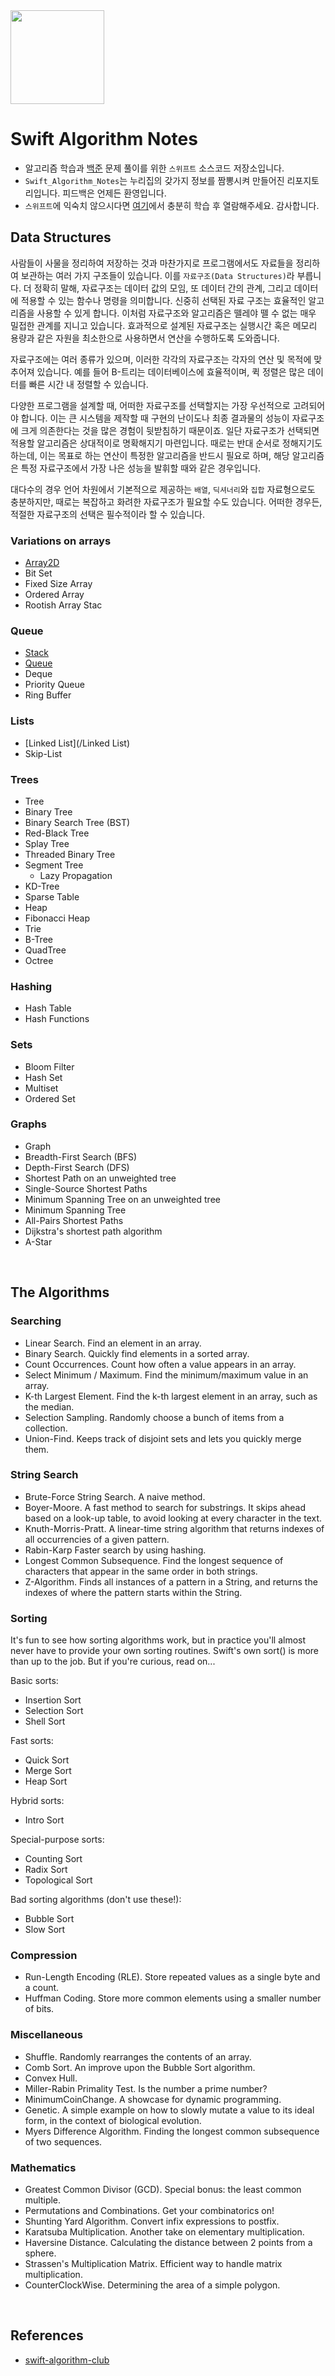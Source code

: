 <img src="https://user-images.githubusercontent.com/21079970/204135410-02c4cb43-0856-46bd-b216-0516a35ec34d.png" align="center" width="150" height="150">

# Swift Algorithm Notes
* 알고리즘 학습과 [백준](https://www.acmicpc.net) 문제 풀이를 위한 `스위프트` 소스코드 저장소입니다.
* `Swift_Algorithm_Notes`는 누리집의 갖가지 정보를 짬뽕시켜 만들어진 리포지토리입니다. 피드백은 언제든 환영입니다.
* `스위프트`에 익숙치 않으시다면 [여기](https://www.swift.org)에서 충분히 학습 후 열람해주세요. 감사합니다.

## Data Structures
사람들이 사물을 정리하여 저장하는 것과 마찬가지로 프로그램에서도 자료들을 정리하여 보관하는 여러 가지 구조들이 있습니다. 이를 `자료구조(Data Structures)`라 부릅니다. 더 정확히 말해, 자료구조는 데이터 값의 모임, 또 데이터 간의 관계, 그리고 데이터에 적용할 수 있는 함수나 명령을 의미합니다. 신중히 선택된 자료 구조는 효율적인 알고리즘을 사용할 수 있게 합니다. 이처럼 자료구조와 알고리즘은 뗄레야 뗄 수 없는 매우 밀접한 관계를 지니고 있습니다. 효과적으로 설계된 자료구조는 실행시간 혹은 메모리 용량과 같은 자원을 최소한으로 사용하면서 연산을 수행하도록 도와줍니다.

자료구조에는 여러 종류가 있으며, 이러한 각각의 자료구조는 각자의 연산 및 목적에 맞추어져 있습니다. 예를 들어 B-트리는 데이터베이스에 효율적이며, 퀵 정렬은 많은 데이터를 빠른 시간 내 정렬할 수 있습니다. 

다양한 프로그램을 설계할 때, 어떠한 자료구조를 선택할지는 가장 우선적으로 고려되어야 합니다. 이는 큰 시스템을 제작할 때 구현의 난이도나 최종 결과물의 성능이 자료구조에 크게 의존한다는 것을 많은 경험이 뒷받침하기 때문이죠. 일단 자료구조가 선택되면 적용할 알고리즘은 상대적이로 명확해지기 마련입니다. 때로는 반대 순서로 정해지기도 하는데, 이는 목표로 하는 연산이 특정한 알고리즘을 반드시 필요로 하며, 해당 알고리즘은 특정 자료구조에서 가장 나은 성능을 발휘할 때와 같은 경우입니다. 

대다수의 경우 언어 차원에서 기본적으로 제공하는 `배열`, `딕셔너리`와 `집합` 자료형으로도 충분하지만, 때로는 복잡하고 화려한 자료구조가 필요할 수도 있습니다. 어떠한 경우든, 적절한 자료구조의 선택은 필수적이라 할 수 있습니다.

### Variations on arrays
* [Array2D](/Array2D)
* Bit Set
* Fixed Size Array
* Ordered Array
* Rootish Array Stac

### Queue
* [Stack](/Stack)
* [Queue](/Queue)
* Deque
* Priority Queue
* Ring Buffer

### Lists
* [Linked List](/Linked List)
* Skip-List

### Trees
* Tree
* Binary Tree
* Binary Search Tree (BST)
* Red-Black Tree
* Splay Tree
* Threaded Binary Tree
* Segment Tree
    + Lazy Propagation
* KD-Tree
* Sparse Table
* Heap
* Fibonacci Heap
* Trie
* B-Tree
* QuadTree
* Octree

### Hashing
* Hash Table
* Hash Functions

### Sets
* Bloom Filter
* Hash Set
* Multiset
* Ordered Set

### Graphs
* Graph
* Breadth-First Search (BFS)
* Depth-First Search (DFS)
* Shortest Path on an unweighted tree
* Single-Source Shortest Paths
* Minimum Spanning Tree on an unweighted tree
* Minimum Spanning Tree
* All-Pairs Shortest Paths
* Dijkstra's shortest path algorithm
* A-Star

<br>

## The Algorithms

### Searching
* Linear Search. Find an element in an array.
* Binary Search. Quickly find elements in a sorted array.
* Count Occurrences. Count how often a value appears in an array.
* Select Minimum / Maximum. Find the minimum/maximum value in an array.
* K-th Largest Element. Find the k-th largest element in an array, such as the median.
* Selection Sampling. Randomly choose a bunch of items from a collection.
* Union-Find. Keeps track of disjoint sets and lets you quickly merge them.

### String Search
* Brute-Force String Search. A naive method.
* Boyer-Moore. A fast method to search for substrings. It skips ahead based on a look-up table, to avoid looking at every character in the text.
* Knuth-Morris-Pratt. A linear-time string algorithm that returns indexes of all occurrencies of a given pattern.
* Rabin-Karp Faster search by using hashing.
* Longest Common Subsequence. Find the longest sequence of characters that appear in the same order in both strings.
* Z-Algorithm. Finds all instances of a pattern in a String, and returns the indexes of where the pattern starts within the String.

### Sorting

It's fun to see how sorting algorithms work, but in practice you'll almost never have to provide your own sorting routines. Swift's own sort() is more than up to the job. But if you're curious, read on...

Basic sorts:

* Insertion Sort
* Selection Sort
* Shell Sort

Fast sorts:

* Quick Sort
* Merge Sort
* Heap Sort

Hybrid sorts:

* Intro Sort

Special-purpose sorts:

* Counting Sort
* Radix Sort
* Topological Sort

Bad sorting algorithms (don't use these!):

* Bubble Sort
* Slow Sort

### Compression

* Run-Length Encoding (RLE). Store repeated values as a single byte and a count.
* Huffman Coding. Store more common elements using a smaller number of bits.

### Miscellaneous

* Shuffle. Randomly rearranges the contents of an array.
* Comb Sort. An improve upon the Bubble Sort algorithm.
* Convex Hull.
* Miller-Rabin Primality Test. Is the number a prime number?
* MinimumCoinChange. A showcase for dynamic programming.
* Genetic. A simple example on how to slowly mutate a value to its ideal form, in the context of biological evolution.
* Myers Difference Algorithm. Finding the longest common subsequence of two sequences.

### Mathematics

* Greatest Common Divisor (GCD). Special bonus: the least common multiple.
* Permutations and Combinations. Get your combinatorics on!
* Shunting Yard Algorithm. Convert infix expressions to postfix.
* Karatsuba Multiplication. Another take on elementary multiplication.
* Haversine Distance. Calculating the distance between 2 points from a sphere.
* Strassen's Multiplication Matrix. Efficient way to handle matrix multiplication.
* CounterClockWise. Determining the area of a simple polygon.

<br>

## References
* [swift-algorithm-club](https://github.com/kodecocodes/swift-algorithm-club)
